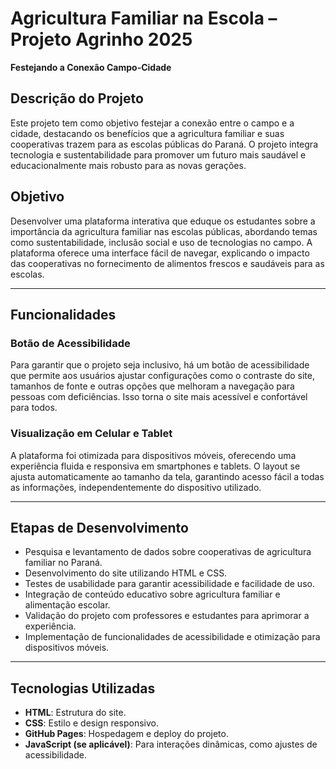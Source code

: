 # Agricultura Familiar na Escola – Projeto Agrinho 2025  
**Festejando a Conexão Campo-Cidade**

## Descrição do Projeto  
Este projeto tem como objetivo festejar a conexão entre o campo e a cidade, destacando os benefícios que a agricultura familiar e suas cooperativas trazem para as escolas públicas do Paraná. O projeto integra tecnologia e sustentabilidade para promover um futuro mais saudável e educacionalmente mais robusto para as novas gerações.

## Objetivo  
Desenvolver uma plataforma interativa que eduque os estudantes sobre a importância da agricultura familiar nas escolas públicas, abordando temas como sustentabilidade, inclusão social e uso de tecnologias no campo. A plataforma oferece uma interface fácil de navegar, explicando o impacto das cooperativas no fornecimento de alimentos frescos e saudáveis para as escolas.

---

## Funcionalidades

### Botão de Acessibilidade  
Para garantir que o projeto seja inclusivo, há um botão de acessibilidade que permite aos usuários ajustar configurações como o contraste do site, tamanhos de fonte e outras opções que melhoram a navegação para pessoas com deficiências. Isso torna o site mais acessível e confortável para todos.

### Visualização em Celular e Tablet  
A plataforma foi otimizada para dispositivos móveis, oferecendo uma experiência fluida e responsiva em smartphones e tablets. O layout se ajusta automaticamente ao tamanho da tela, garantindo acesso fácil a todas as informações, independentemente do dispositivo utilizado.

---

## Etapas de Desenvolvimento  
- Pesquisa e levantamento de dados sobre cooperativas de agricultura familiar no Paraná.  
- Desenvolvimento do site utilizando HTML e CSS.  
- Testes de usabilidade para garantir acessibilidade e facilidade de uso.  
- Integração de conteúdo educativo sobre agricultura familiar e alimentação escolar.  
- Validação do projeto com professores e estudantes para aprimorar a experiência.  
- Implementação de funcionalidades de acessibilidade e otimização para dispositivos móveis.

---

## Tecnologias Utilizadas  
- **HTML**: Estrutura do site.  
- **CSS**: Estilo e design responsivo.  
- **GitHub Pages**: Hospedagem e deploy do projeto.  
- **JavaScript (se aplicável)**: Para interações dinâmicas, como ajustes de acessibilidade.